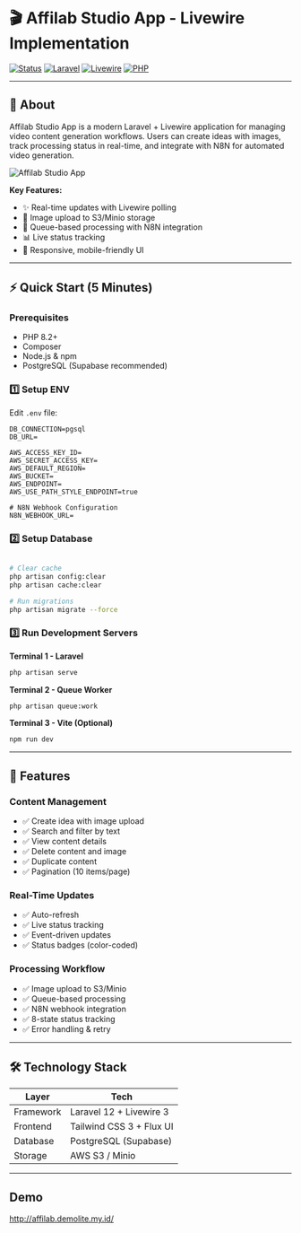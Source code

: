 # 🎬 Affilab Studio App - Livewire Implementation

[![Status](https://img.shields.io/badge/Status-Production%20Ready-brightgreen)]()
[![Laravel](https://img.shields.io/badge/Laravel-12.x-red)]()
[![Livewire](https://img.shields.io/badge/Livewire-3.x-blue)]()
[![PHP](https://img.shields.io/badge/PHP-8.2%2B-purple)]()

---

## 🚀 About

Affilab Studio App is a modern Laravel + Livewire application for managing video content generation workflows. Users can create ideas with images, track processing status in real-time, and integrate with N8N for automated video generation.

![Affilab Studio App](https://github.com/user-attachments/assets/f248654c-6158-4cb7-be23-168bf3ccc11d)

**Key Features:**
- ✨ Real-time updates with Livewire polling
- 📸 Image upload to S3/Minio storage
- 🔄 Queue-based processing with N8N integration
- 📊 Live status tracking
- 📱 Responsive, mobile-friendly UI

---

## ⚡ Quick Start (5 Minutes)

### Prerequisites
- PHP 8.2+
- Composer
- Node.js & npm
- PostgreSQL (Supabase recommended)

### 1️⃣ Setup ENV

Edit `.env` file:
```env
DB_CONNECTION=pgsql
DB_URL=

AWS_ACCESS_KEY_ID=
AWS_SECRET_ACCESS_KEY=
AWS_DEFAULT_REGION=
AWS_BUCKET=
AWS_ENDPOINT=
AWS_USE_PATH_STYLE_ENDPOINT=true

# N8N Webhook Configuration
N8N_WEBHOOK_URL=

```

### 2️⃣ Setup Database

```bash

# Clear cache
php artisan config:clear
php artisan cache:clear

# Run migrations
php artisan migrate --force
```

### 3️⃣ Run Development Servers

**Terminal 1 - Laravel**
```bash
php artisan serve
```

**Terminal 2 - Queue Worker**
```bash
php artisan queue:work
```

**Terminal 3 - Vite (Optional)**
```bash
npm run dev
```

---

## 🎯 Features

### Content Management
- ✅ Create idea with image upload
- ✅ Search and filter by text
- ✅ View content details
- ✅ Delete content and image
- ✅ Duplicate content
- ✅ Pagination (10 items/page)

### Real-Time Updates
- ✅ Auto-refresh 
- ✅ Live status tracking
- ✅ Event-driven updates
- ✅ Status badges (color-coded)

### Processing Workflow
- ✅ Image upload to S3/Minio
- ✅ Queue-based processing
- ✅ N8N webhook integration
- ✅ 8-state status tracking
- ✅ Error handling & retry

---

## 🛠️ Technology Stack

| Layer | Tech |
|-------|------|
| Framework | Laravel 12 + Livewire 3 |
| Frontend | Tailwind CSS 3 + Flux UI |
| Database | PostgreSQL (Supabase) |
| Storage | AWS S3 / Minio |

---

## Demo

http://affilab.demolite.my.id/